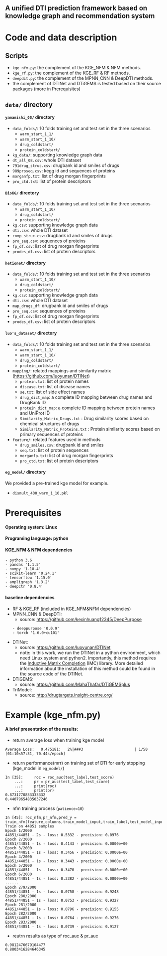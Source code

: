 ## A unified DTI prediction framework based on knowledge graph and recommendation system

# Code and data description
## Scripts
- `kge_nfm.py`: the complement of the KGE_NFM & NFM methods.
- `kge_rf.py`: the complement of the KGE_RF & RF methods.
- `deepdit.py`: the complement of the MPNN_CNN & DeepDTI methods.
- the complement of DTINet and DTiGEMS is tested based on their source packages (more in Prerequisites)


## `data/` directory
#### `yamanishi_08/` directory
- `data_folds/`: 10 folds training set and test set in the three scenarios
    - `warm_start_1_1/` 
    - `warm_start_1_10/` 
    - `drug_coldstart/` 
    - `protein_coldstart/` 
- `kg_data/`: supporting knowledge graph data
- `dt_all_08.csv`: whole DTI dataset
- `791drug_struc.csv`: drugbank id and smiles of drugs
- `989proseq.csv`: kegg id and sequences of proteins 
- `morganfp.txt`: list of drug morgan fingerprints
- `pro_ctd.txt`: list of protein descriptors

#### `BioKG/` directory
- `data_folds/`: 10 folds training set and test set in the three scenarios
    - `warm_start_1_10/` 
    - `drug_coldstart/` 
    - `protein_coldstart/` 
- `kg.csv`: supporting knowledge graph data
- `dti.csv`: whole DTI dataset
- `comp_struc.csv`: drugbank id and smiles of drugs
- `pro_seq.csv`: sequences of proteins 
- `fp_df.csv`: list of drug morgan fingerprints
- `prodes_df.csv`: list of protein descriptors

#### `hetionet/` directory
- `data_folds/`: 10 folds training set and test set in the three scenarios
    - `warm_start_1_10/` 
    - `drug_coldstart/` 
    - `protein_coldstart/` 
- `kg.csv`: supporting knowledge graph data
- `dti.csv`: whole DTI dataset
- `map_drugs_df`: drugbank id and smiles of drugs
- `pro_seq.csv`: sequences of proteins 
- `fp_df.csv`: list of drug morgan fingerprints
- `prodes_df.csv`: list of protein descriptors

#### `luo's_dataset/` directory
- `data_folds/`: 10 folds training set and test set in the three scenarios
    - `warm_start_1_1/` 
    - `warm_start_1_10/` 
    - `drug_coldstart/` 
    - `protein_coldstart/` 
- `mapping/`: related mappings and similarity matrix (https://github.com/luoyunan/DTINet) 
    - `protein.txt`: list of protein names
    - `disease.txt`: list of disease names
    - `se.txt`: list of side effect names
    - `drug_dict_map`: a complete ID mapping between drug names and DrugBank ID
    - `protein_dict_map`: a complete ID mapping between protein names and UniProt ID
    - `Similarity_Matrix_Drugs.txt` 	: Drug similarity scores based on chemical structures of drugs
    - `Similarity_Matrix_Proteins.txt` 	: Protein similarity scores based on primary sequences of proteins
- `feature/`: related features used in methods
    - `drug_smiles.csv`: drugbank id and smiles
    - `seq.txt`: list of protein sequences
    - `morganfp.txt`: list of drug morgan fingerprints
    - `pro_ctd.txt`: list of protein descriptors

#### `eg_model/` directory
We provided a pre-trained kge model for example.
- `dismult_400_warm_1_10.pkl`


# Prerequisites
#### Operating system: Linux
#### Programing language: python
#### KGE_NFM & NFM dependencies
```
- python 3.6
- pandas '1.1.5'
- numpy '1.18.4'
- scikit-learn '0.24.1'
- tensorflow '1.15.0'
- ampligraph '1.3.2'
- deepctr '0.8.4'
```
#### baseline dependencies
- RF & KGE_RF (included in KGE_NFM&NFM dependencies)
- MPNN_CNN & DeepDTI:
    - source: https://github.com/kexinhuang12345/DeepPurpose 
    ```
    - deeppurpose '0.0.9' 
    - torch '1.6.0+cu101'
    ```
- DTINet: 
    - source: https://github.com/luoyunan/DTINet
    - note: in this work, we run the DTINet in a python environment, which need Linux system and python2. Importantly, this method requires the [Inductive Matrix Completion](http://bigdata.ices.utexas.edu/software/inductive-matrix-completion/) (IMC) library. More detailed information about the installation of this method could be found in the source code of the DTINet.
- DTiGEMS: 
    - source: https://github.com/MahaThafar/DTiGEMSplus
- TriModel: 
    - source: http://drugtargets.insight-centre.org/



# Example (kge_nfm.py)

#### A brief presentation of the results:
- return average loss when training kge model
```
Average Loss:   0.475181:   2%|###3                       | 1/50 [01:10<57:31, 70.44s/epoch]
```
- return performance(mrr) on training set of DTI for early stopping (kge_model in `eg_model/`)
```
In [35]:     roc = roc_auc(test_label,test_score)
    ...:     pr = pr_auc(test_label,test_score)
    ...:     print(roc)
    ...:     print(pr)
0.8731770833333332
0.44079654835037246
```

- nfm training process (`patience=10`)

```
In [45]: roc_nfm,pr_nfm,pred_y = train_nfm(feature_columns,train_model_input,train_label,test_model_input,test_label,patience)
Train on 44851 samples
Epoch 1/2000
44851/44851 - 2s - loss: 0.5332 - precision: 0.0976
Epoch 2/2000
44851/44851 - 1s - loss: 0.4143 - precision: 0.0000e+00
Epoch 3/2000
44851/44851 - 1s - loss: 0.3456 - precision: 0.0000e+00
Epoch 4/2000
44851/44851 - 1s - loss: 0.3443 - precision: 0.0000e+00
Epoch 5/2000
44851/44851 - 1s - loss: 0.3470 - precision: 0.0000e+00
Epoch 6/2000
44851/44851 - 1s - loss: 0.3382 - precision: 0.0000e+00
......
Epoch 279/2000
44851/44851 - 1s - loss: 0.0758 - precision: 0.9248
Epoch 280/2000
44851/44851 - 1s - loss: 0.0753 - precision: 0.9327
Epoch 281/2000
44851/44851 - 1s - loss: 0.0796 - precision: 0.9155
Epoch 282/2000
44851/44851 - 1s - loss: 0.0764 - precision: 0.9276
Epoch 283/2000
44851/44851 - 1s - loss: 0.0739 - precision: 0.9127
```

- reutrn results as type of roc_auc & pr_auc
```
0.9812476679104477
0.8803416284646345
```
